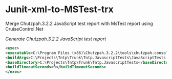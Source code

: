 Junit-xml-to-MSTest-trx
=======================

Merge Chutzpah.3.2.2 JavaScript test report with MsTest report using CruiseControl.Net


_Generate Chutzpah.3.2.2 JavaScript test report_
  ```xml
<exec>
  <executable>C:\Program Files (x86)\Chutzpah.3.2.2\tools\chutzpah.console.exe</executable>
  <buildArgs>C:\Projects\Tntp\Trunk\Tntp.JavascriptTests\JavaScriptTests /testMode=JavaScript  /vsoutput /junit C:\Projects\Tntp\UnitTestResults\JavaScriptTestResults.xml</buildArgs>
  <baseDirectory>C:\Projects\Tntp\Trunk\Tntp.JavascriptTests</baseDirectory>
  <buildTimeoutSeconds>0</buildTimeoutSeconds>
</exec>
  ```

